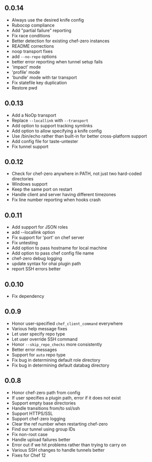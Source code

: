 ## 0.0.14
* Always use the desired knife config
* Rubocop compliance
* Add "partial failure" reporting
* Fix race conditions
* Better detection for existing chef-zero instances
* README corrections
* noop transport fixes
* add `--no-repo` options
* better error reporting when tunnel setup fails
* 'impact' mode
* 'profile' mode
* 'bundle' mode with tar transport
* Fix statefile key duplication
* Restore pwd

## 0.0.13
* Add a NoOp transport
* Replace `--locallink` with `--transport`
* Add option to support tracking symlinks
* Add option to allow specifying a knife config
* Use /bin/echo rather than built-in for better cross-platform support
* Add config file for taste-untester
* Fix tunnel support

## 0.0.12
* Check for chef-zero anywhere in PATH, not just two hard-coded directories
* Windows support 
* Keep the same port on restart
* Handle client and server having different timezones
* Fix line number reporting when hooks crash

## 0.0.11
* Add support for JSON roles
* add --locallink option
* Fix support for 'port' on chef server
* Fix untesting
* Add option to pass hostname for local machine
* Add option to pass chef config file name
* chef-zero debug logging
* update syntax for ohai plugin path
* report SSH errors better

## 0.0.10
* Fix dependency

## 0.0.9
* Honor user-specified `chef_client_command` everywhere
* Various help message fixes
* Let user specify repo type
* Let user override SSH command
* Honor `--skip_repo_checks` more consistently
* Better error messages
* Support for `auto` repo type
* Fix bug in determining default role directory
* Fix bug in determining default databag directory

## 0.0.8
* Honor chef-zero path from config
* If user specifies a plugin path, error if it does not exist
* Support empty base directories
* Handle transitions from/to ssl/ssh
* Support HTTPS/SSL
* Support chef-zero logging
* Clear the ref number when restarting chef-zero
* Find our tunnel using group IDs
* Fix non-root case
* Handle upload failures better
* Error out if we hit problems rather than trying to carry on
* Various SSH changes to handle tunnels better
* Fixes for Chef 12
